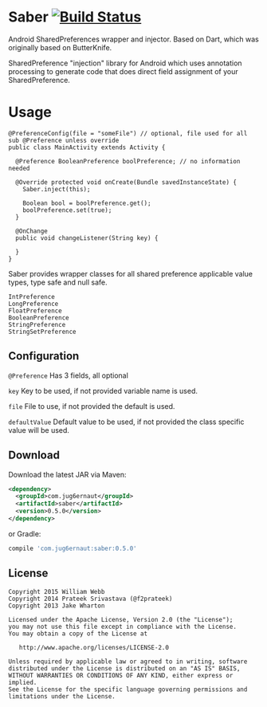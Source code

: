 Saber [![Build Status](https://travis-ci.org/jug6ernaut/saber.svg?branch=master)](https://travis-ci.org/jug6ernaut/saber)
============

Android SharedPreferences wrapper and injector. Based on Dart, which was originally based on ButterKnife.

SharedPreference "injection" library for Android which uses annotation processing to generate code that does direct field assignment of your SharedPreference.

Usage
=====
```
@PreferenceConfig(file = "someFile") // optional, file used for all sub @Preference unless override
public class MainActivity extends Activity {

  @Preference BooleanPreference boolPreference; // no information needed

  @Override protected void onCreate(Bundle savedInstanceState) {
    Saber.inject(this);

    Boolean bool = boolPreference.get();
    boolPreference.set(true);
  }
  
  @OnChange
  public void changeListener(String key) {
  	
  }
}
```
Saber provides wrapper classes for all shared preference applicable value types, type safe and null safe.

	IntPreference
	LongPreference
	FloatPreference
	BooleanPreference
	StringPreference
	StringSetPreference

Configuration
-------------

`@Preference` Has 3 fields, all optional

`key`  Key to be used, if not provided variable name is used.

`file` File to use, if not provided the default is used.

`defaultValue` Default value to be used, if not provided the class specific value will be used.

Download
--------

Download the latest JAR via Maven:


```xml
<dependency>
  <groupId>com.jug6ernaut</groupId>
  <artifactId>saber</artifactId>
  <version>0.5.0</version>
</dependency>
```

or Gradle:


```groovy
compile 'com.jug6ernaut:saber:0.5.0'
```


License
-------

    Copyright 2015 William Webb
    Copyright 2014 Prateek Srivastava (@f2prateek)
    Copyright 2013 Jake Wharton

    Licensed under the Apache License, Version 2.0 (the "License");
    you may not use this file except in compliance with the License.
    You may obtain a copy of the License at

       http://www.apache.org/licenses/LICENSE-2.0

    Unless required by applicable law or agreed to in writing, software
    distributed under the License is distributed on an "AS IS" BASIS,
    WITHOUT WARRANTIES OR CONDITIONS OF ANY KIND, either express or implied.
    See the License for the specific language governing permissions and
    limitations under the License.


